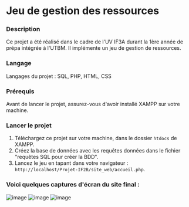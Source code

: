 # Jeu de gestion des ressources

### Description

Ce projet a été réalisé dans le cadre de l'UV IF3A durant la 1ère année de prépa intégrée à l'UTBM. Il implémente un jeu de gestion de ressources.

### Langage

Langages du projet : SQL, PHP, HTML, CSS

### Prérequis

Avant de lancer le projet, assurez-vous d'avoir installé XAMPP sur votre machine.

### Lancer le projet

1. Téléchargez ce projet sur votre machine, dans le dossier `htdocs` de XAMPP.
2. Créez la base de données avec les requêtes données dans le fichier "requêtes SQL pour créer la BDD".
3. Lancez le jeu en tapant dans votre navigateur : `http://localhost/Projet-IF2B/site_web/accueil.php`.

### Voici quelques captures d'écran du site final :

![image](https://github.com/user-attachments/assets/0c796393-8345-49f6-9769-9f402b8c1212)
![image](https://github.com/user-attachments/assets/3b91dd69-8dbd-46ce-a9d3-575fe66aecb5)
![image](https://github.com/user-attachments/assets/787a1af4-6965-4aef-bfb8-00dce00a0e82)


